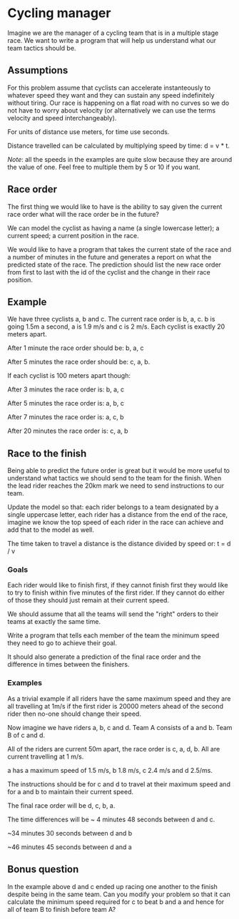 # Cycling manager

Imagine we are the manager of a cycling team that is in a multiple stage race. We want to write a program that will help us understand what our team tactics should be.

## Assumptions

For this problem assume that cyclists can accelerate instanteously to whatever speed they want and they can sustain any speed indefinitely without tiring. Our race is happening on a flat road with no curves so we do not have to worry about velocity (or alternatively we can use the terms velocity and speed interchangeably).

For units of distance use meters, for time use seconds.

Distance travelled can be calculated by multiplying speed by time: d = v * t.

*Note*: all the speeds in the examples are quite slow because they are around the value of one. Feel free to multiple them by 5 or 10 if you want.

## Race order

The first thing we would like to have is the ability to say given the current race order what will the race order be in the future?

We can model the cyclist as having a name (a single lowercase letter); a current speed; a current position in the race.

We would like to have a program that takes the current state of the race and a number of minutes in the future and generates a report on what the predicted state of the race. The prediction should list the new race order from first to last with the id of the cyclist and the change in their race position.

## Example

We have three cyclists a, b and c. The current race order is b, a, c. b is going 1.5m a second, a is 1.9 m/s and c is 2 m/s. Each cyclist is exactly 20 meters apart.

After 1 minute the race order should be: b, a, c

After 5 minutes the race order should be: c, a, b.

If each cyclist is 100 meters apart though:

After 3 minutes the race order is: b, a, c

After 5 minutes the race order is: a, b, c

After 7 minutes the race order is: a, c, b

After 20 minutes the race order is: c, a, b

## Race to the finish

Being able to predict the future order is great but it would be more useful to understand what tactics we should send to the team for the finish. When the lead rider reaches the 20km mark we need to send instructions to our team.

Update the model so that: each rider belongs to a team designated by a single uppercase letter, each rider has a distance from the end of the race, imagine we know the top speed of each rider in the race can achieve and add that to the model as well.

The time taken to travel a distance is the distance divided by speed or:
t = d / v

### Goals

Each rider would like to finish first, if they cannot finish first they would like to try to finish within five minutes of the first rider. If they cannot do either of those they should just remain at their current speed.

We should assume that all the teams will send the "right" orders to their teams at exactly the same time.

Write a program that tells each member of the team the minimum speed they need to go to achieve their goal.

It should also generate a prediction of the final race order and the difference in times between the finishers.

### Examples

As a trivial example if all riders have the same maximum speed and they are all travelling at 1m/s if the first rider is 20000 meters ahead of the second rider then no-one should change their speed.

Now imagine we have riders a, b, c and d. Team A consists of a and b. Team B of c and d.

All of the riders are current 50m apart, the race order is c, a, d, b. All are current travelling at 1 m/s.

a has a maximum speed of 1.5 m/s, b 1.8 m/s, c 2.4 m/s and d 2.5/ms.

The instructions should be for c and d to travel at their maximum speed and for a and b to maintain their current speed.

The final race order will be d, c, b, a.

The time differences will be ~ 4 minutes 48 seconds between d and c.

~34 minutes 30 seconds between d and b

~46 minutes 45 seconds between d and a

## Bonus question

In the example above d and c ended up racing one another to the finish despite being in the same team. Can you modify your problem so that it can calculate the minimum speed required for c to beat b and a and hence for all of team B to finish before team A?




